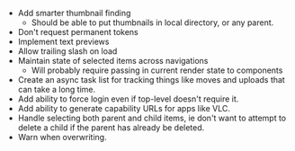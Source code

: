 * Add smarter thumbnail finding
  * Should be able to put thumbnails in local directory, or any parent.
* Don't request permanent tokens
* Implement text previews
* Allow trailing slash on load
* Maintain state of selected items across navigations
  * Will probably require passing in current render state to components
* Create an async task list for tracking things like moves and uploads that
  can take a long time.
* Add ability to force login even if top-level doesn't require it.
* Add ability to generate capability URLs for apps like VLC.
* Handle selecting both parent and child items, ie don't want to attempt to
  delete a child if the parent has already be deleted.
* Warn when overwriting.
